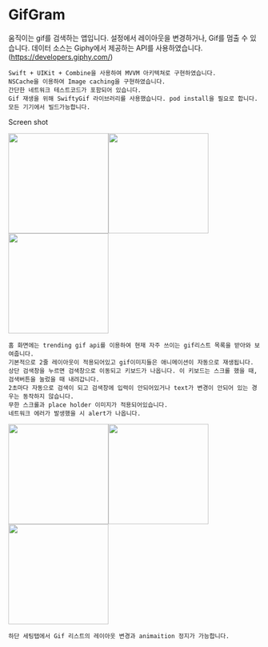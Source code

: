 # GifGram

움직이는 gif를 검색하는 앱입니다.
설정에서 레이아웃을 변경하거나, Gif를 멈출 수 있습니다.
데이터 소스는 Giphy에서 제공하는 API를 사용하였습니다. (https://developers.giphy.com/)

```
Swift + UIKit + Combine을 사용하여 MVVM 아키텍쳐로 구현하였습니다.
NSCache을 이용하여 Image caching을 구현하였습니다.
간단한 네트워크 테스트코드가 포함되어 있습니다.
Gif 재생을 위해 SwiftyGif 라이브러리를 사용했습니다. pod install을 필요로 합니다.
모든 기기에서 빌드가능합니다.
```

Screen shot

<image src="https://user-images.githubusercontent.com/112849158/191861997-ff5310e3-46bc-4cbf-a282-8cf9998196ef.png" width="200px" /><image src="https://user-images.githubusercontent.com/112849158/191862005-c3179b5e-b3c4-4c0e-9e90-04e950bfef17.png" width="200px" /><image src="https://user-images.githubusercontent.com/112849158/191862006-93f9dc45-a9ee-4adb-8de0-7a906b7af5f2.png" width="200px" />
```
홈 화면에는 trending gif api를 이용하여 현재 자주 쓰이는 gif리스트 목록을 받아와 보여줍니다.
기본적으로 2줄 레이아웃이 적용되어있고 gif이미지들은 애니메이션이 자동으로 재생됩니다.
상단 검색창을 누르면 검색창으로 이동되고 키보드가 나옵니다. 이 키보드는 스크롤 했을 때, 검색버튼을 눌렀을 때 내려갑니다.
2초마다 자동으로 검색이 되고 검색창에 입력이 안되어있거나 text가 변경이 안되어 있는 경우는 동작하지 않습니다.
무한 스크롤과 place holder 이미지가 적용되어있습니다.
네트워크 에러가 발생했을 시 alert가 나옵니다.
```

<image src="https://user-images.githubusercontent.com/112849158/191862011-78ede78c-553c-40e6-a37a-36454c433a86.png" width="200px" /><image src="https://user-images.githubusercontent.com/112849158/191862014-d7881a3a-faef-4854-bc08-7add14498963.png" width="200px" /><image src="https://user-images.githubusercontent.com/112849158/191862793-853c841d-6336-4d4c-a4ce-f09de74b96da.png" width="200px" />

```
하단 세팅탭에서 Gif 리스트의 레이아웃 변경과 animaition 정지가 가능합니다.
```

